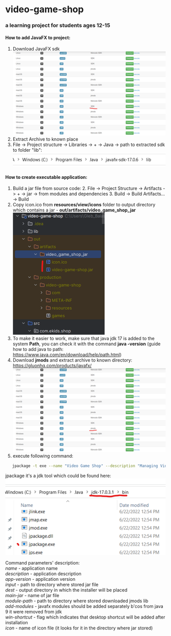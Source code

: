 # video-game-shop

### a learning project for students ages 12-15 

#### How to add JavaFX to project:
1. Download JavaFX sdk 
![img_3.png](images/img_3.png)
2. Extract Archive to known place
3. File -> Project structure -> Libraries -> + -> Java -> path to extracted sdk to folder "lib": ![img_4.png](images/img_4.png)

#### How to create executable application:
1. Build a jar file from source code:
   2. File -> Project Structure -> Artifacts -> + -> jar -> from modules and dependencies
   3. Build -> Build Artifacts... -> Build
4. Copy icon.ico from **resources/view/icons** folder to output directory which contains a jar - **out/artifacts/video_game_shop_jar** \
![img_1.png](images/img_1.png)
5. To make it easier to work, make sure that java jdk 17 is added to the system **Path**, you can check it with the command **java -version** (guide how to add java to path: https://www.java.com/en/download/help/path.html)
6. Download **jmods** and extract archive to known directory: https://gluonhq.com/products/javafx/ \
![img_2.png](images/img_2.png)
7. execute following command:
```bash
   jpackage -t exe --name "Video Game Shop" --description "Managing Video Games catalog for online shop" --app-version 1.0 --input "C:\Users\Gleb_Balashevich\IdeaProjects\video-game-shop\out\artifacts\video_game_shop_jar" --dest "C:\Users\Gleb_Balashevich\Desktop" --main-jar "video-game-shop.jar" --module-path "C:\Program Files\Java\javafx-jmods-20" --add-modules javafx.controls,javafx.fxml --win-shortcut --icon "icon.ico"
```

jpackage it's a jdk tool which could be found here: 
![img.png](images/img.png)

Command parameters' description: \
_name_ - application name \
_description_ - application description \
_app-version_ - application version \
_input_ - path to directory where stored jar file \
_dest_ - output directory in which the installer will be placed \
_main-jar_ - name of jar file \
_module-path_ - path to directory where stored downloaded jmods lib \
_add-modules_ - javafx modules should be added separately b'cos from java 9 it were removed from jdk \
_win-shortcut_ - flag which indicates that desktop shortcut will be added after installation \
_icon_ - name of icon file (it looks for it in the directory where jar stored)

